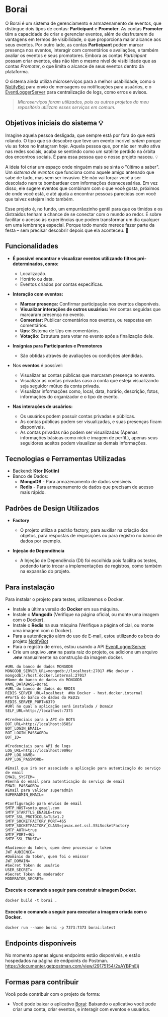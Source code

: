 # Borai

O Borai é um sistema de gerenciamento e armazenamento de eventos, que distingue dois tipos de contas: **Participant** e **Promoter**. 
As contas **Promoter** têm a capacidade de criar e gerenciar eventos, além de desfrutarem de vantagens em termos de visibilidade, 
o que proporciona maior alcance aos seus eventos. Por outro lado, as contas **Participant** podem marcar presença nos eventos, interagir com comentários e 
avaliações, e também avaliar os eventos e seus promotores. Embora as contas *Participant* possam criar eventos, elas não têm o mesmo nível de visibilidade que as contas *Promoter*, 
o que limita o alcance de seus eventos dentro da plataforma.

O sistema ainda utiliza microserviços para a melhor usabilidade, como o [NotifyBot](https://github.com/sanisamoj/NotifyBot) para envio de mensagens
ou notificações para usuários, e o [EventLoggerServer](https://github.com/sanisamoj/EventLoggerServer) para centralização de logs, como erros e avisos.

> *Microserviços foram utilizados, pois os outros projetos do meu repositório utilizam esses serviços em comum.*

## Objetivos iniciais do sistema 💡
Imagine aquela pessoa desligada, que sempre está por fora do que está rolando. O tipo que só descobre que teve um evento incrível *ontem* porque viu as fotos no Instagram *hoje*. 
Aquela pessoa que, por não ser muito ativa nas redes sociais, acaba se sentindo como um satélite perdido na órbita dos encontros sociais. É para essa pessoa que o nosso projeto nasceu. 💡

A ideia foi criar um espaço onde ninguém mais se sinta o "último a saber". Um *sistema de eventos* que funciona como aquele amigo antenado que sabe de tudo, mas sem ser invasivo. 
Ele não vai forçar você a ser descolado nem te bombardear com informações desnecessárias. Em vez disso, ele sugere eventos que combinam com o que você gosta, 
próximos de onde você está, e até ajuda a encontrar pessoas parecidas com você que talvez estejam indo também.

Esse projeto é, no fundo, um empurrãozinho gentil para que os tímidos e os distraídos tenham a chance de se conectar com o mundo ao redor. 
É sobre facilitar o acesso às experiências que podem transformar um dia qualquer em uma lembrança especial. Porque todo mundo merece fazer parte da festa – sem precisar descobrir depois que ela aconteceu. 🎉

## Funcionalidades
- **É possível encontrar e visualizar eventos utilizando filtros pré-determinados, como:**

    - Localização.
    - Horário ou data.
    - Eventos criados por contas específicas.


- **Interação com eventos:**

    - **Marcar presença:** Confirmar participação nos eventos disponíveis.
    - **Visualizar interações de outros usuários:** Ver contas seguidas que marcaram presença no evento.
    - **Comentar:** Publicar comentários nos eventos, ou respostas em comentários.
    - **Ups**: Sistema de Ups em comentários.
    - **Votação**: Estrutura para votar no evento após a finalização dele.


- **Insígnias para Participantes e Promotores**

  - São obtidas através de avaliações ou condições atendidas.


- Nos **eventos** é possível:

  - Visualizar as contas públicas que marcaram presença no evento.
  - Visualizar as contas privadas caso a conta que esteja visualizando seja seguidor mútuo da conta privada.
  - Visualizar informações como, local, data, horário, descrição, fotos, informações do organizador e o tipo de evento.


- **Nas interações de usuários:**

  - Os usuários podem possuir contas privadas e públicas.
  - As contas públicas podem ser visualizadas, e suas presenças ficam disponíveis.
  - As contas privadas não podem ser visualizadas (Apenas informações básicas como nick e imagem de perfil.), apenas seus seguidores aceitos podem visualizar as demais informações.


## Tecnologias e Ferramentas Utilizadas

- Backend: **Ktor (Kotlin)**
- Banco de Dados:
  - **MongoDB** - Para armazenamento de dados sensíveis.
  - **Redis** - Para armazenamento de dados que precisam de acesso mais rápido.
  

## Padrões de Design Utilizados

- **Factory**
  - O projeto utiliza a padrão factory, para auxiliar na criação dos objetos, para respostas de requisições ou para registro no banco de dados por exemplo.
  

- **Injeção de Dependência**
  - A Injeção de Dependência (DI) foi escolhida pois facilita os testes, podendo tanto trocar a implementações de registros, como também na expansão do projeto.


## Para instalação
Para instalar o projeto para testes, utilizaremos o Docker.

- Instale a última versão do **Docker** em sua máquina.
- Instale o **Mongodb** (Verifique na página oficial, ou monte uma imagem com o Docker).
- Instale o **Redis** na sua máquina (Verifique a página oficial, ou monte uma imagem com o Docker).
- Para a autenticação além do uso de E-mail, estou utilizando os bots do projeto [NotifyBot](https://github.com/sanisamoj/NotifyBot)
- Para o registro de erros, estou usando a API [EventLoggerServer](https://github.com/sanisamoj/EventLoggerServer)
- Crie um arquivo **.env** na pasta raiz do projeto, ou adicione um arquivo **.env** manualmente na construção da imagem docker.

```.env
#URL do banco de dados MONGODB
MONGODB_SERVER_URL=mongodb://localhost:27017 #No docker - mongodb://host.docker.internal:27017
#Nome do banco de dados do MONGODB
NAME_DATABASE=Borai
#URL do banco de dados do REDIS
REDIS_SERVER_URL=localhost  #No Docker - host.docker.internal
#Porta do banco de dados do REDIS
REDIS_SERVER_PORT=6379
#URl no qual a aplicação será instalada / Domain
SELF_URL=http://localhost:7373

#Credenciais para a API de BOTS
BOT_URL=http://localhost:8585/
BOT_LOGIN_EMAIL=
BOT_LOGIN_PASSWORD=
BOT_ID=

#Credenciais para API de logs
LOG_URL=http://localhost:9096/
APP_LOG_NAME=
APP_LOG_PASSWORD=

#Email que irá ser associado a aplicação para autenticação do serviço de email
EMAIL_SYSTEM=
#Senha do email para autenticação do serviço de email
EMAIL_PASSWORD=
#Email para validar superadmin
SUPERADMIN_EMAIL=

#Configuração para envios de email
SMTP_HOST=smtp.gmail.com
SMTP_STARTTLS_ENABLE=true
SMTP_SSL_PROTOCOLS=TLSv1.2
SMTP_SOCKETFACTORY_PORT=465
SMTP_SOCKETFACTORY_CLASS=javax.net.ssl.SSLSocketFactory
SMTP_AUTH=true
SMTP_PORT=465
SMTP_SSL_TRUST=*

#Audience do token, quem deve processar o token
JWT_AUDIENCE=
#Dominio do token, quem foi o emissor
JWT_DOMAIN=
#Secret Token do usuário
USER_SECRET=
#Secret Token do moderador
MODERATOR_SECRET=
```

#### Execute o comando a seguir para construir a imagem Docker.

    docker build -t borai .

#### Execute o comando a seguir para executar a imagem criada com o Docker.

    docker run --name borai -p 7373:7373 borai:latest
  

## Endpoints disponíveis
No momento apenas alguns endpoints estão disponíveis, e estão hospedados na página de endpoints do Postman.
https://documenter.getpostman.com/view/29175154/2sAYBPnEij

## Formas para contribuir
Você pode contribuir com o projeto de forma:

 - Você pode baixar o aplicativo [Borai](https://github.com/sanisamoj/BoraiApp): Baixando o aplicativo você pode criar uma conta, criar eventos, e interagir com eventos e usuários.